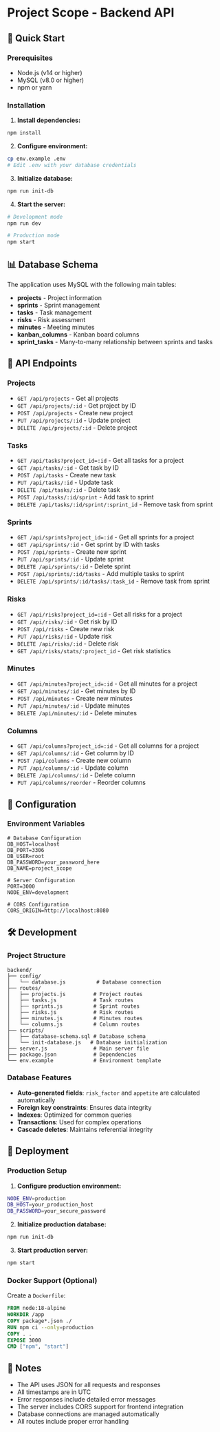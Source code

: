 # Project Scope - Backend API

## 🚀 Quick Start

### Prerequisites
- Node.js (v14 or higher)
- MySQL (v8.0 or higher)
- npm or yarn

### Installation

1. **Install dependencies:**
```bash
npm install
```

2. **Configure environment:**
```bash
cp env.example .env
# Edit .env with your database credentials
```

3. **Initialize database:**
```bash
npm run init-db
```

4. **Start the server:**
```bash
# Development mode
npm run dev

# Production mode
npm start
```

## 📊 Database Schema

The application uses MySQL with the following main tables:

- **projects** - Project information
- **sprints** - Sprint management
- **tasks** - Task management
- **risks** - Risk assessment
- **minutes** - Meeting minutes
- **kanban_columns** - Kanban board columns
- **sprint_tasks** - Many-to-many relationship between sprints and tasks

## 🔌 API Endpoints

### Projects
- `GET /api/projects` - Get all projects
- `GET /api/projects/:id` - Get project by ID
- `POST /api/projects` - Create new project
- `PUT /api/projects/:id` - Update project
- `DELETE /api/projects/:id` - Delete project

### Tasks
- `GET /api/tasks?project_id=:id` - Get all tasks for a project
- `GET /api/tasks/:id` - Get task by ID
- `POST /api/tasks` - Create new task
- `PUT /api/tasks/:id` - Update task
- `DELETE /api/tasks/:id` - Delete task
- `POST /api/tasks/:id/sprint` - Add task to sprint
- `DELETE /api/tasks/:id/sprint/:sprint_id` - Remove task from sprint

### Sprints
- `GET /api/sprints?project_id=:id` - Get all sprints for a project
- `GET /api/sprints/:id` - Get sprint by ID with tasks
- `POST /api/sprints` - Create new sprint
- `PUT /api/sprints/:id` - Update sprint
- `DELETE /api/sprints/:id` - Delete sprint
- `POST /api/sprints/:id/tasks` - Add multiple tasks to sprint
- `DELETE /api/sprints/:id/tasks/:task_id` - Remove task from sprint

### Risks
- `GET /api/risks?project_id=:id` - Get all risks for a project
- `GET /api/risks/:id` - Get risk by ID
- `POST /api/risks` - Create new risk
- `PUT /api/risks/:id` - Update risk
- `DELETE /api/risks/:id` - Delete risk
- `GET /api/risks/stats/:project_id` - Get risk statistics

### Minutes
- `GET /api/minutes?project_id=:id` - Get all minutes for a project
- `GET /api/minutes/:id` - Get minutes by ID
- `POST /api/minutes` - Create new minutes
- `PUT /api/minutes/:id` - Update minutes
- `DELETE /api/minutes/:id` - Delete minutes

### Columns
- `GET /api/columns?project_id=:id` - Get all columns for a project
- `GET /api/columns/:id` - Get column by ID
- `POST /api/columns` - Create new column
- `PUT /api/columns/:id` - Update column
- `DELETE /api/columns/:id` - Delete column
- `PUT /api/columns/reorder` - Reorder columns

## 🔧 Configuration

### Environment Variables

```env
# Database Configuration
DB_HOST=localhost
DB_PORT=3306
DB_USER=root
DB_PASSWORD=your_password_here
DB_NAME=project_scope

# Server Configuration
PORT=3000
NODE_ENV=development

# CORS Configuration
CORS_ORIGIN=http://localhost:8080
```

## 🛠️ Development

### Project Structure
```
backend/
├── config/
│   └── database.js          # Database connection
├── routes/
│   ├── projects.js         # Project routes
│   ├── tasks.js            # Task routes
│   ├── sprints.js          # Sprint routes
│   ├── risks.js            # Risk routes
│   ├── minutes.js          # Minutes routes
│   └── columns.js          # Column routes
├── scripts/
│   ├── database-schema.sql # Database schema
│   └── init-database.js   # Database initialization
├── server.js               # Main server file
├── package.json            # Dependencies
└── env.example             # Environment template
```

### Database Features

- **Auto-generated fields**: `risk_factor` and `appetite` are calculated automatically
- **Foreign key constraints**: Ensures data integrity
- **Indexes**: Optimized for common queries
- **Transactions**: Used for complex operations
- **Cascade deletes**: Maintains referential integrity

## 🚀 Deployment

### Production Setup

1. **Configure production environment:**
```bash
NODE_ENV=production
DB_HOST=your_production_host
DB_PASSWORD=your_secure_password
```

2. **Initialize production database:**
```bash
npm run init-db
```

3. **Start production server:**
```bash
npm start
```

### Docker Support (Optional)

Create a `Dockerfile`:
```dockerfile
FROM node:18-alpine
WORKDIR /app
COPY package*.json ./
RUN npm ci --only=production
COPY . .
EXPOSE 3000
CMD ["npm", "start"]
```

## 📝 Notes

- The API uses JSON for all requests and responses
- All timestamps are in UTC
- Error responses include detailed error messages
- The server includes CORS support for frontend integration
- Database connections are managed automatically
- All routes include proper error handling
